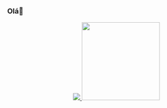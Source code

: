 ### Olá🥰



<div align="center">
  <a href="https://github.com/moniquegraciano">
  <img heighy="180m" src="https://github-readme-stats.vercel.app/api?username=moniquegraciano&show_icons=true&theme=tokyonight&include_all_commits=true&count_private=true"/>
  <img height="180" src="https://github-readme-stats.vercel.app/api/top-langs/?username=moniquegraciano&layout=compact&langs_count=7&theme=tokyonight"/>
</div>
